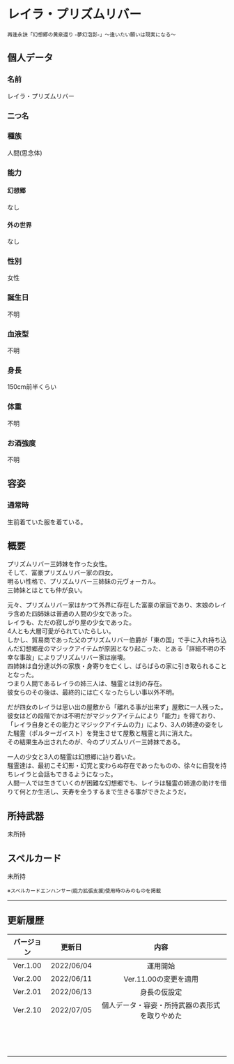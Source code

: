 # レイラ・プリズムリバー
<sup>再逢永訣「幻想郷の黄泉還り -夢幻泡影-」〜逢いたい願いは現実になる〜</sup>

## 個人データ
### 名前
レイラ・プリズムリバー

### 二つ名


### 種族
人間(思念体)

### 能力
#### 幻想郷
なし

#### 外の世界
なし

### 性別
女性

### 誕生日
不明

### 血液型
不明

### 身長
150cm前半くらい

### 体重
不明

### お酒強度
不明

## 容姿
### 通常時
生前着ていた服を着ている。

## 概要
プリズムリバー三姉妹を作った女性。<br />
そして、富豪プリズムリバー家の四女。<br />
明るい性格で、プリズムリバー三姉妹の元ヴォーカル。<br />
三姉妹とはとても仲が良い。<br />

元々、プリズムリバー家はかつて外界に存在した富豪の家庭であり、末娘のレイラ含めた四姉妹は普通の人間の少女であった。<br />
レイラも、ただの寂しがり屋の少女であった。<br />
4人とも大層可愛がられていたらしい。<br />
しかし、貿易商であった父のプリズムリバー伯爵が「東の国」で手に入れ持ち込んだ幻想郷産のマジックアイテムが原因となり起こった、とある「詳細不明の不幸な事故」によりプリズムリバー家は崩壊。<br />
四姉妹は自分達以外の家族・身寄りを亡くし、ばらばらの家に引き取られることとなった。<br />
つまり人間であるレイラの姉三人は、騒霊とは別の存在。<br />
彼女らのその後は、最終的には亡くなったらしい事以外不明。<br />

だが四女のレイラは思い出の屋敷から「離れる事が出来ず」屋敷に一人残った。<br />
彼女はどの段階でかは不明だがマジックアイテムにより「能力」を得ており、「レイラ自身とその能力とマジックアイテムの力」により、3人の姉達の姿をした騒霊（ポルターガイスト）を発生させて屋敷と騒霊と共に消えた。<br />
その結果生み出されたのが、今のプリズムリバー三姉妹である。<br />

一人の少女と3人の騒霊は幻想郷に辿り着いた。<br />
騒霊達は、最初こそ幻影・幻覚と変わらぬ存在であったものの、徐々に自我を持ちレイラと会話もできるようになった。<br />
人間一人では生きていくのが困難な幻想郷でも、レイラは騒霊の姉達の助けを借りて何とか生活し、天寿を全うするまで生きる事ができたようだ。<br />

## 所持武器
未所持

## スペルカード
未所持

<sup>
※スペルカードエンハンサー(能力拡張支援)使用時のみのものを掲載
</sup>

***

## 更新履歴
 | バージョン | 更新日 | 内容 |
 | :---: | :---: | :---: |
 | Ver.1.00 | 2022/06/04 | 運用開始 |
 | Ver.2.00 | 2022/06/11 | Ver.11.00の変更を適用 |
 | Ver.2.01 | 2022/06/13 | 身長の仮設定 |
 | Ver.2.10 | 2022/07/05 | 個人データ・容姿・所持武器の表形式を取りやめた |
 | | | |
 | | | |
 | | | |
 | | | |
 | | | |
 | | | |
 | | | |
 | | | |
 | | | |
 | | | |
 | | | |
 | | | |
 | | | |

